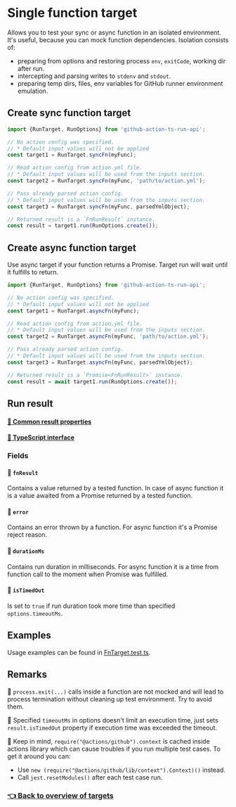 # Single function target

Allows you to test your sync or async function in an isolated environment.
It's useful, because you can mock function dependencies. Isolation consists of:
- preparing from options and restoring process `env`, `exitCode`, working dir after run.
- intercepting and parsing writes to `stdenv` and `stdout`.
- preparing temp dirs, files, env variables for GitHub runner environment emulation.

## Create sync function target
```ts
import {RunTarget, RunOptions} from 'github-action-ts-run-api';

// No action config was specified. 
// * Default input values will not be applied
const target1 = RunTarget.syncFn(myFunc);

// Read action config from action.yml file. 
// * Default input values will be used from the inputs section.
const target2 = RunTarget.syncFn(myFunc, 'path/to/action.yml');

// Pass already parsed action config. 
// * Default input values will be used from the inputs section.
const target3 = RunTarget.syncFn(myFunc, parsedYmlObject);

// Returned result is a `FnRunResult` instance.
const result = target1.run(RunOptions.create());
```

## Create async function target

Use async target if your function returns a Promise. Target run will wait until it fulfills to return.
```ts
import {RunTarget, RunOptions} from 'github-action-ts-run-api';

// No action config was specified. 
// * Default input values will not be applied
const target1 = RunTarget.asyncFn(myFunc);

// Read action config from action.yml file. 
// * Default input values will be used from the inputs section.
const target2 = RunTarget.asyncFn(myFunc, 'path/to/action.yml');

// Pass already parsed action config. 
// * Default input values will be used from the inputs section.
const target3 = RunTarget.asyncFn(myFunc, parsedYmlObject);

// Returned result is a `Promise<FnRunResult>` instance.
const result = await target1.run(RunOptions.create());
```

## Run result

#### [🔹 Common result properties](../run-result.md)
#### [📁 TypeScript interface](../../src/actionRunner/fn/runResult/FnRunResultInterface.ts)

### Fields

#### 🔸 `fnResult` 
Contains a value returned by a tested function. In case of async function it is a value awaited from a 
Promise returned by a tested function.

#### 🔹 `error` 
Contains an error thrown by a function. For async function it's a Promise reject reason.

#### 🔹 `durationMs` 
Contains run duration in milliseconds. For async function it is a time from function call to
the moment when Promise was fulfilled.

#### 🔹 `isTimedOut` 
Is set to `true` if run duration took more time than specified `options.timeoutMs`.

## Examples

Usage examples can be found in [FnTarget.test.ts](../../tests/integration/FnTarget.test.ts).

## Remarks

🔻 `process.exit(...)` calls inside a function are not mocked and will lead to process termination without 
cleaning up test environment. Try to avoid them.

🔻 Specified `timeoutMs` in options doesn't limit an execution time, just sets `result.isTimedOut` 
property if execution time was exceeded the timeout.

🔻 Keep in mind, `require("@actions/github").context` is cached inside actions library which can cause troubles if you run
multiple test cases. To get it around you can:
- Use `new (require("@actions/github/lib/context").Context)()` instead.
- Call `jest.resetModules()` after each test case run.

### [👈 Back to overview of targets](../run-targets.md)